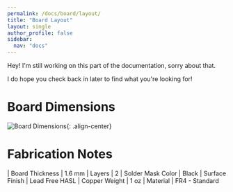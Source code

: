 ```yaml
---
permalink: /docs/board/layout/
title: "Board Layout"
layout: single
author_profile: false
sidebar:
  nav: "docs"
---
```

Hey! I'm still working on this part of the documentation, sorry about that.

I do hope you check back in later to find what you're looking for!

# Board Dimensions
![Board Dimensions]({{site.baseurl}}/assets/images/board_dimensions.png){: .align-center}

# Fabrication Notes

| Board Thickness | 1.6 mm 
| Layers | 2 
| Solder Mask Color | Black 
| Surface Finish | Lead Free HASL 
| Copper Weight | 1 oz 
| Material | FR4 - Standard 